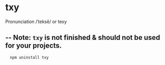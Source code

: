 txy
=============
Pronunciation /ˈteksē/ or texy

--
Note: `txy` is not finished & should not be used for your projects. 
-------------
```
  npm uninstall txy
```

